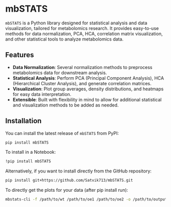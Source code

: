 # mbSTATS

`mbSTATS` is a Python library designed for statistical analysis and data visualization, tailored for metabolomics research. It provides easy-to-use methods for data normalization, PCA, HCA, correlation matrix visualization, and other statistical tools to analyze metabolomics data.

## Features

- **Data Normalization**: Several normalization methods to preprocess metabolomics data for downstream analysis.
- **Statistical Analysis**: Perform PCA (Principal Component Analysis), HCA (Hierarchical Cluster Analysis), and generate correlation matrices.
- **Visualization**: Plot group averages, density distributions, and heatmaps for easy data interpretation.
- **Extensible**: Built with flexibility in mind to allow for additional statistical and visualization methods to be added as needed.

## Installation

You can install the latest release of `mbSTATS` from PyPI:

```bash
pip install mbSTATS 
```

To install in a Notebook:
```bash 
!pip install mbSTATS 
```

Alternatively, if you want to install directly from the GitHub repository:

```bash
pip install git+https://github.com/Satvik713/mbSTATS.git
```

To directly get the plots for your data (after pip install run): 
```bash
mbstats-cli -f /path/to/wt /path/to/oe1 /path/to/oe2 -o /path/to/output
```
